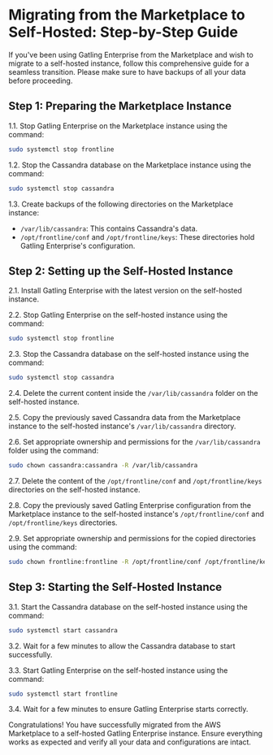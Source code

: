 # Migrating from the Marketplace to Self-Hosted: Step-by-Step Guide

If you've been using Gatling Enterprise from the Marketplace and wish to migrate to a self-hosted instance, follow this comprehensive guide for a seamless transition. Please make sure to have backups of all your data before proceeding.

## Step 1: Preparing the Marketplace Instance

1.1. Stop Gatling Enterprise on the Marketplace instance using the command:
```bash
sudo systemctl stop frontline
```

1.2. Stop the Cassandra database on the Marketplace instance using the command:
```bash
sudo systemctl stop cassandra
```

1.3. Create backups of the following directories on the Marketplace instance:
   - `/var/lib/cassandra`: This contains Cassandra's data.
   - `/opt/frontline/conf` and `/opt/frontline/keys`: These directories hold Gatling Enterprise's configuration.

## Step 2: Setting up the Self-Hosted Instance

2.1. Install Gatling Enterprise with the latest version on the self-hosted instance.

2.2. Stop Gatling Enterprise on the self-hosted instance using the command:
```bash
sudo systemctl stop frontline
```

2.3. Stop the Cassandra database on the self-hosted instance using the command:
```bash
sudo systemctl stop cassandra
```

2.4. Delete the current content inside the `/var/lib/cassandra` folder on the self-hosted instance.

2.5. Copy the previously saved Cassandra data from the Marketplace instance to the self-hosted instance's `/var/lib/cassandra` directory.

2.6. Set appropriate ownership and permissions for the `/var/lib/cassandra` folder using the command:
```bash
sudo chown cassandra:cassandra -R /var/lib/cassandra
```

2.7. Delete the content of the `/opt/frontline/conf` and `/opt/frontline/keys` directories on the self-hosted instance.

2.8. Copy the previously saved Gatling Enterprise configuration from the Marketplace instance to the self-hosted instance's `/opt/frontline/conf` and `/opt/frontline/keys` directories.

2.9. Set appropriate ownership and permissions for the copied directories using the command:
```bash
sudo chown frontline:frontline -R /opt/frontline/conf /opt/frontline/keys
```

## Step 3: Starting the Self-Hosted Instance

3.1. Start the Cassandra database on the self-hosted instance using the command:
```bash
sudo systemctl start cassandra
```

3.2. Wait for a few minutes to allow the Cassandra database to start successfully.

3.3. Start Gatling Enterprise on the self-hosted instance using the command:
```bash
sudo systemctl start frontline
```

3.4. Wait for a few minutes to ensure Gatling Enterprise starts correctly.

Congratulations! You have successfully migrated from the AWS Marketplace to a self-hosted Gatling Enterprise instance. Ensure everything works as expected and verify all your data and configurations are intact.
